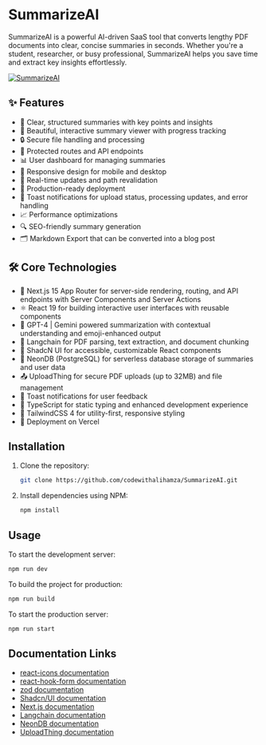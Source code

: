 # SummarizeAI

SummarizeAI is a powerful AI-driven SaaS tool that converts lengthy PDF documents into clear, concise summaries in seconds. Whether you're a student, researcher, or busy professional, SummarizeAI helps you save time and extract key insights effortlessly.

[![SummarizeAI](./homepage.png)](https://summarize-ai-eta.vercel.app)

## ✨ Features

- 📝 Clear, structured summaries with key points and insights
- 🎨 Beautiful, interactive summary viewer with progress tracking
- 🔒 Secure file handling and processing
- 🔐 Protected routes and API endpoints
- 📊 User dashboard for managing summaries
- 📱 Responsive design for mobile and desktop
- 🔄 Real-time updates and path revalidation
- 🚀 Production-ready deployment
- 🔔 Toast notifications for upload status, processing updates, and error handling
- 📈 Performance optimizations
- 🔍 SEO-friendly summary generation
- 🗂️ Markdown Export that can be converted into a blog post

## 🛠️ Core Technologies

- 🚀 Next.js 15 App Router for server-side rendering, routing, and API endpoints with Server Components and Server Actions
- ⚛️ React 19 for building interactive user interfaces with reusable components
- 🤖 GPT-4 | Gemini powered summarization with contextual understanding and emoji-enhanced output
- 🧠 Langchain for PDF parsing, text extraction, and document chunking
- 🎨 ShadcN UI for accessible, customizable React components
- 💾 NeonDB (PostgreSQL) for serverless database storage of summaries and user data
- 📤 UploadThing for secure PDF uploads (up to 32MB) and file management
- 🔔 Toast notifications for user feedback
- 📜 TypeScript for static typing and enhanced development experience
- 💅 TailwindCSS 4 for utility-first, responsive styling
- 🚀 Deployment on Vercel

## Installation

1. Clone the repository:
   ```bash
   git clone https://github.com/codewithalihamza/SummarizeAI.git
   ```

2. Install dependencies using NPM:
   ```bash
   npm install
   ```

## Usage

To start the development server:

```bash
npm run dev
```

To build the project for production:

```bash
npm run build
```

To start the production server:

```bash
npm run start
```

## Documentation Links

- [react-icons documentation](https://react-icons.github.io/react-icons/)
- [react-hook-form documentation](https://react-hook-form.com/get-started)
- [zod documentation](https://zod.dev/)
- [Shadcn/UI documentation](https://ui.shadcn.com/docs)
- [Next.js documentation](https://nextjs.org/docs)
- [Langchain documentation](https://js.langchain.com/docs/)
- [NeonDB documentation](https://neon.tech/docs)
- [UploadThing documentation](https://uploadthing.com/docs)
